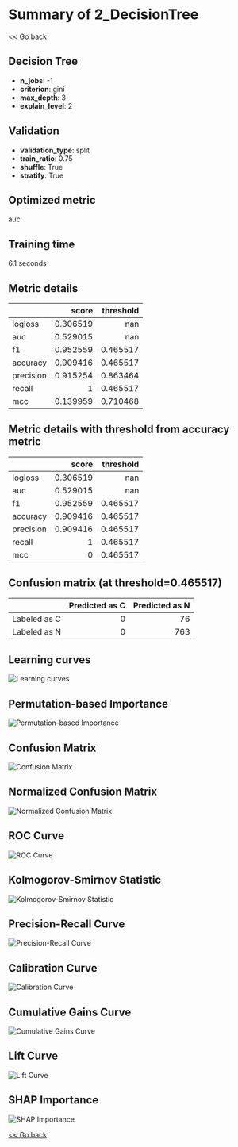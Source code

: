 # Summary of 2_DecisionTree

[<< Go back](../README.md)

## Decision Tree

- **n_jobs**: -1
- **criterion**: gini
- **max_depth**: 3
- **explain_level**: 2

## Validation

- **validation_type**: split
- **train_ratio**: 0.75
- **shuffle**: True
- **stratify**: True

## Optimized metric

auc

## Training time

6.1 seconds

## Metric details

|           |    score |   threshold |
|:----------|---------:|------------:|
| logloss   | 0.306519 |  nan        |
| auc       | 0.529015 |  nan        |
| f1        | 0.952559 |    0.465517 |
| accuracy  | 0.909416 |    0.465517 |
| precision | 0.915254 |    0.863464 |
| recall    | 1        |    0.465517 |
| mcc       | 0.139959 |    0.710468 |

## Metric details with threshold from accuracy metric

|           |    score |   threshold |
|:----------|---------:|------------:|
| logloss   | 0.306519 |  nan        |
| auc       | 0.529015 |  nan        |
| f1        | 0.952559 |    0.465517 |
| accuracy  | 0.909416 |    0.465517 |
| precision | 0.909416 |    0.465517 |
| recall    | 1        |    0.465517 |
| mcc       | 0        |    0.465517 |

## Confusion matrix (at threshold=0.465517)

|              |   Predicted as C |   Predicted as N |
|:-------------|-----------------:|-----------------:|
| Labeled as C |                0 |               76 |
| Labeled as N |                0 |              763 |

## Learning curves

![Learning curves](learning_curves.png)

## Permutation-based Importance

![Permutation-based Importance](permutation_importance.png)

## Confusion Matrix

![Confusion Matrix](confusion_matrix.png)

## Normalized Confusion Matrix

![Normalized Confusion Matrix](confusion_matrix_normalized.png)

## ROC Curve

![ROC Curve](roc_curve.png)

## Kolmogorov-Smirnov Statistic

![Kolmogorov-Smirnov Statistic](ks_statistic.png)

## Precision-Recall Curve

![Precision-Recall Curve](precision_recall_curve.png)

## Calibration Curve

![Calibration Curve](calibration_curve_curve.png)

## Cumulative Gains Curve

![Cumulative Gains Curve](cumulative_gains_curve.png)

## Lift Curve

![Lift Curve](lift_curve.png)

## SHAP Importance

![SHAP Importance](shap_importance.png)

[<< Go back](../README.md)
